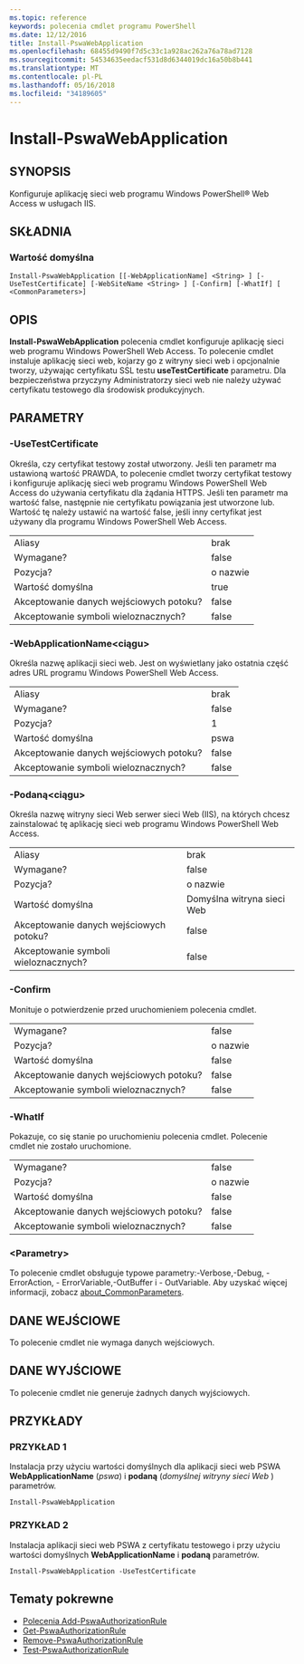 ```yaml
---
ms.topic: reference
keywords: polecenia cmdlet programu PowerShell
ms.date: 12/12/2016
title: Install-PswaWebApplication
ms.openlocfilehash: 68455d9490f7d5c33c1a928ac262a76a78ad7128
ms.sourcegitcommit: 54534635eedacf531d8d6344019dc16a50b8b441
ms.translationtype: MT
ms.contentlocale: pl-PL
ms.lasthandoff: 05/16/2018
ms.locfileid: "34189605"
---
```

# <a name="install-pswawebapplication"></a>Install-PswaWebApplication

## <a name="synopsis"></a>SYNOPSIS

Konfiguruje aplikację sieci web programu Windows PowerShell® Web Access w usługach IIS.

## <a name="syntax"></a>SKŁADNIA

### <a name="default"></a>Wartość domyślna
```
Install-PswaWebApplication [[-WebApplicationName] <String> ] [-UseTestCertificate] [-WebSiteName <String> ] [-Confirm] [-WhatIf] [ <CommonParameters>]
```

## <a name="description"></a>OPIS

**Install-PswaWebApplication** polecenia cmdlet konfiguruje aplikację sieci web programu Windows PowerShell Web Access. To polecenie cmdlet instaluje aplikację sieci web, kojarzy go z witryny sieci web i opcjonalnie tworzy, używając certyfikatu SSL testu **useTestCertificate** parametru. Dla bezpieczeństwa przyczyny Administratorzy sieci web nie należy używać certyfikatu testowego dla środowisk produkcyjnych.

## <a name="parameters"></a>PARAMETRY

### <a name="-usetestcertificate"></a>-UseTestCertificate

Określa, czy certyfikat testowy został utworzony. Jeśli ten parametr ma ustawioną wartość PRAWDA, to polecenie cmdlet tworzy certyfikat testowy i konfiguruje aplikację sieci web programu Windows PowerShell Web Access do używania certyfikatu dla żądania HTTPS. Jeśli ten parametr ma wartość false, następnie nie certyfikatu powiązania jest utworzone lub. Wartość tę należy ustawić na wartość false, jeśli inny certyfikat jest używany dla programu Windows PowerShell Web Access.

|||
|-|-|
| Aliasy                              | brak                                 |
| Wymagane?                            | false                                |
| Pozycja?                            | o nazwie                                |
| Wartość domyślna                        | true                                 |
| Akceptowanie danych wejściowych potoku?               | false                                |
| Akceptowanie symboli wieloznacznych?          | false                                |

### <a name="-webapplicationnameltstringgt"></a>-WebApplicationName&lt;ciągu&gt;

Określa nazwę aplikacji sieci web. Jest on wyświetlany jako ostatnia część adres URL programu Windows PowerShell Web Access.

|||
|-|-|
| Aliasy                              | brak                                 |
| Wymagane?                            | false                                |
| Pozycja?                            | 1                                    |
| Wartość domyślna                        | pswa                                 |
| Akceptowanie danych wejściowych potoku?               | false                                |
| Akceptowanie symboli wieloznacznych?          | false                                |

### <a name="-websitenameltstringgt"></a>-Podaną&lt;ciągu&gt;

Określa nazwę witryny sieci Web serwer sieci Web (IIS), na których chcesz zainstalować tę aplikację sieci web programu Windows PowerShell Web Access.

|||
|-|-|
| Aliasy                              | brak                                 |
| Wymagane?                            | false                                |
| Pozycja?                            | o nazwie                                |
| Wartość domyślna                        | Domyślna witryna sieci Web                     |
| Akceptowanie danych wejściowych potoku?               | false                                |
| Akceptowanie symboli wieloznacznych?          | false                                |

### <a name="-confirm"></a>-Confirm

Monituje o potwierdzenie przed uruchomieniem polecenia cmdlet.

|||
|-|-|
| Wymagane?                            | false                                |
| Pozycja?                            | o nazwie                                |
| Wartość domyślna                        | false                                |
| Akceptowanie danych wejściowych potoku?               | false                                |
| Akceptowanie symboli wieloznacznych?          | false                                |

### <a name="-whatif"></a>-WhatIf

Pokazuje, co się stanie po uruchomieniu polecenia cmdlet.
Polecenie cmdlet nie zostało uruchomione.

|||
|-|-|
| Wymagane?                            | false                                |
| Pozycja?                            | o nazwie                                |
| Wartość domyślna                        | false                                |
| Akceptowanie danych wejściowych potoku?               | false                                |
| Akceptowanie symboli wieloznacznych?          | false                                |

### <a name="ltcommonparametersgt"></a>&lt;Parametry&gt;

To polecenie cmdlet obsługuje typowe parametry:-Verbose,-Debug, - ErrorAction, - ErrorVariable,-OutBuffer i - OutVariable.
Aby uzyskać więcej informacji, zobacz [about_CommonParameters](http://go.microsoft.com/fwlink/p/?LinkID=113216).

## <a name="inputs"></a>DANE WEJŚCIOWE

To polecenie cmdlet nie wymaga danych wejściowych.

## <a name="outputs"></a>DANE WYJŚCIOWE

To polecenie cmdlet nie generuje żadnych danych wyjściowych.

## <a name="examples"></a>PRZYKŁADY

### <a name="example-1"></a>PRZYKŁAD 1

Instalacja przy użyciu wartości domyślnych dla aplikacji sieci web PSWA **WebApplicationName** (*pswa*) i **podaną** (*domyślnej witryny sieci Web* ) parametrów.

```
Install-PswaWebApplication
```

### <a name="example-2"></a>PRZYKŁAD 2

Instalacja aplikacji sieci web PSWA z certyfikatu testowego i przy użyciu wartości domyślnych **WebApplicationName** i **podaną** parametrów.

```
Install-PswaWebApplication -UseTestCertificate
```

## <a name="related-topics"></a>Tematy pokrewne

- [Polecenia Add-PswaAuthorizationRule](add-pswaauthorizationrule.md)
- [Get-PswaAuthorizationRule](get-pswaauthorizationrule.md)
- [Remove-PswaAuthorizationRule](remove-pswaauthorizationrule.md)
- [Test-PswaAuthorizationRule](test-pswaauthorizationrule.md)